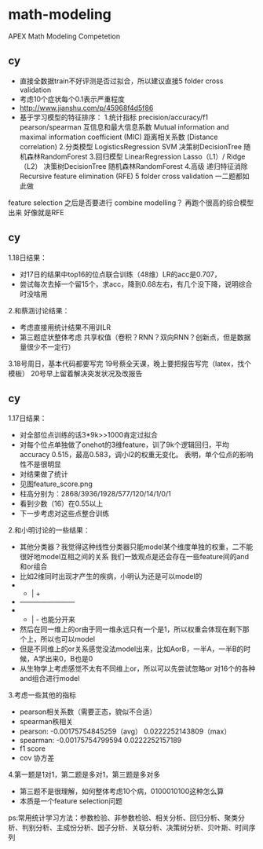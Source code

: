 # math-modeling
APEX Math Modeling Competetion

## cy
 - 直接全数据train不好评测是否过拟合，所以建议直接5 folder cross validation
 - 考虑10个症状每个0.1表示严重程度
 - http://www.jianshu.com/p/45968f4d5f86
- 基于学习模型的特征排序：
1.统计指标
precision/accuracy/f1
pearson/spearman
互信息和最大信息系数 Mutual information and maximal information coefficient (MIC)
距离相关系数 (Distance correlation)
2.分类模型
LogisticsRegression
SVM
决策树DecisionTree
随机森林RandomForest
3.回归模型
LinearRegression
Lasso（L1）/ Ridge（L2）
决策树DecisionTree
随机森林RandomForest
4.高级
递归特征消除 Recursive feature elimination (RFE)
5 folder cross validation
一二题都如此做

feature selection 之后是否要进行 combine modelling？
再跑个很高的综合模型出来
好像就是RFE

## cy
1.18日结果：
 - 对17日的结果中top16的位点联合训练（48维）LR的acc是0.707，
 - 尝试每次去掉一个留15个，求acc，降到0.68左右，有几个没下降，说明综合时没啥用

2.和蔡涵讨论结果：
 - 考虑直接用统计结果不用训LR
 - 第三题症状整体考虑 共享权值（卷积？RNN？双向RNN？创新点，但是数据量很少不一定行）

3.18号周日，基本代码都要写完
19号蔡全天课，晚上要把报告写完（latex，找个模板）
20号早上留着解决突发状况及改报告


## cy
1.17日结果：
 - 对全部位点训练的话3*9k>>1000肯定过拟合
 - 对每个位点单独做了onehot的3维feature，训了9k个逻辑回归，平均accuracy 0.515，最高0.583，调小l2的权重无变化。
表明，单个位点的影响性不是很明显
 - 对结果做了统计
 - 见图feature_score.png
 - 柱高分别为：2868/3936/1928/577/120/14/1/0/1
 - 看到少数（16）在0.55以上
 - 下一步考虑对这些点整合训练

2.和小明讨论的一些结果：
 - 其他分类器？我觉得这种线性分类器只能model某个维度单独的权重，二不能很好地model互相之间的关系
我们一致观点是还会存在一些feature间的and和or组合
 - 比如2维同时出现才产生的疾病，小明认为还是可以model的
-  - | +
- ————————
-  - | - 
也能分开来
 - 然后在同一维上的or由于同一维永远只有一个是1，所以权重会体现在剩下那个上，所以也可以model
 - 但是不同维上的or关系感觉没法model出来，比如AorB，一半A，一半B的时候，A学出来0，B也是0
 - 从生物学上考虑感觉不太有不同维上or，所以可以先尝试忽略or
对16个的各种and组合进行model

3.考虑一些其他的指标
 - pearson相关系数（需要正态，貌似不合适）
 - spearman秩相关
 - pearson: -0.00175754845259（avg） 0.0222252143809（max）
 - spearman: -0.00175754799594 0.0222252157189
 - f1 score
 - cov 协方差

4.第一题是1对1，第二题是多对1，第三题是多对多
 - 第三题不是很理解，如何整体考虑10个病，0100010100这种怎么算
 - 本质是一个feature selection问题

ps:常用统计学习方法：参数检验、非参数检验、相关分析、回归分析、聚类分析、判别分析、主成份分析、因子分析、关联分析、决策树分析、贝叶斯、时间序列
